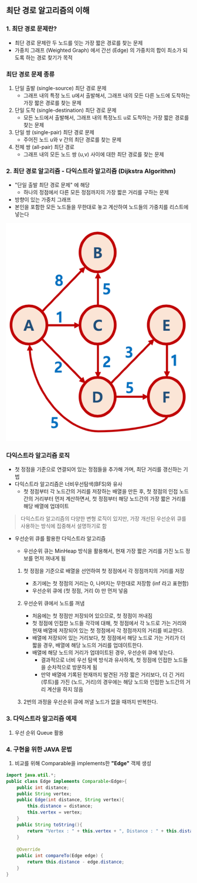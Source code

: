 ## 최단 경로 알고리즘의 이해
### 1. 최단 경로 문제란?
* 최단 경로 문제란 두 노드를 잇는 가장 짧은 경로를 찾는 문제
* 가중치 그래프 (Weighted Graph) 에서 간선 (Edge) 의 가중치의 합이 최소가 되도록 하는 경로 찾기가 목적


### 최단 경로 문제 종류
1. 단일 출발 (single-source) 최단 경로 문제
   * 그래프 내의 특정 노드 u에서 출발해서, 그래프 내의 모든 다른 노드에 도착하는 가장 짧은 경로를 찾는 문제
2. 단일 도착 (single-destination) 최단 경로 문제
   * 모든 노드에서 출발해서, 그래프 내의 특정노드 u로 도착하는 가장 짧은 경로를 찾는 문제
3. 단일 쌍 (single-pair) 최단 경로 문제
   * 주어진 노드 u와 v 간의 최단 경로를 찾는 문제
4. 전체 쌍 (all-pair) 최단 경로 
   * 그래프 내의 모든 노드 쌍 (u,v) 사이에 대한 최단 경로를 찾는 문제

### 2. 최단 경로 알고리즘 - 다익스트라 알고리즘 (Dijkstra Algorithm)
* "단일 출발 최단 경로 문제" 에 해당
  * 하나의 정점에서 다른 모든 정점까지의 가장 짧은 거리를 구하는 문제
* 방향이 있는 가중치 그래프
* 본인을 포함한 모든 노드들을 무한대로 놓고 계산하여 노드들의 가중치를 리스트에 넣는다

![dijkstra.png](dijkstra.png)

### 다익스트라 알고리즘 로직
- 첫 정점을 기준으로 연결되어 있는 정점들을 추가해 가며, 최단 거리를 갱신하는 기법
- 다익스트라 알고리즘은 너비우선탐색(BFS)와 유사
   - 첫 정점부터 각 노드간의 거리를 저장하는 배열을 만든 후, 첫 정점의 인접 노드 간의 거리부터 먼저 계산하면서, 첫 정점부터 해당 노드간의 가장 짧은 거리를 해당 배열에 업데이트
>  다익스트라 알고리즘의 다양한 변형 로직이 있지만, 가장 개선된 우선순위 큐를 사용하는 방식에 집중해서 설명하기로 함

- 우선순위 큐를 활용한 다익스트라 알고리즘
   - 우선순위 큐는 MinHeap 방식을 활용해서, 현재 가장 짧은 거리를 가진 노드 정보를 먼저 꺼내게 됨

   1) 첫 정점을 기준으로 배열을 선언하여 첫 정점에서 각 정점까지의 거리를 저장
      - 초기에는 첫 정점의 거리는 0, 나머지는 무한대로 저장함 (inf 라고 표현함)
      - 우선순위 큐에 (첫 정점, 거리 0) 만 먼저 넣음

   2) 우선순위 큐에서 노드를 꺼냄
      - 처음에는 첫 정점만 저장되어 있으므로, 첫 정점이 꺼내짐
      - 첫 정점에 인접한 노드들 각각에 대해, 첫 정점에서 각 노드로 가는 거리와 현재 배열에 저장되어 있는 첫 정점에서 각 정점까지의 거리를 비교한다.
      - 배열에 저장되어 있는 거리보다, 첫 정점에서 해당 노드로 가는 거리가 더 짧을 경우, 배열에 해당 노드의 거리를 업데이트한다.
      - 배열에 해당 노드의 거리가 업데이트된 경우, 우선순위 큐에 넣는다.
         - 결과적으로 너비 우선 탐색 방식과 유사하게, 첫 정점에 인접한 노드들을 순차적으로 방문하게 됨
         - 만약 배열에 기록된 현재까지 발견된 가장 짧은 거리보다, 더 긴 거리(루트)를 가진 (노드, 거리)의 경우에는 해당 노드와 인접한 노드간의 거리 계산을 하지 않음

   3) 2번의 과정을 우선순위 큐에 꺼낼 노드가 없을 때까지 반복한다.

### 3. 다익스트라 알고리즘 예제 
1. 우선 순위 Queue 활용

### 4. 구현을 위한 JAVA 문법
1. 비교를 위해 Comparable을 implements한 **"Edge"** 객체 생성
```java
import java.util.*;
public class Edge implements Comparable<Edge>{
    public int distance;
    public String vertex;
    public Edge(int distance, String vertex){
        this.distance = distance;
        this.vertex = vertex;
    }
    public String toString(){
        return "Vertex : " + this.vertex + ", Distance : " + this.distance;
    }

    @Override
    public int compareTo(Edge edge) {
        return this.distance - edge.distance;
    }
}
```
